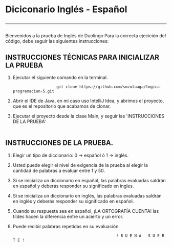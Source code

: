 #  Diciconario Inglés - Español <hr>

Bienvenidos a la prueba de Inglés de Duolingo Para la correcta ejecición del código, debe seguir las siguientes instrucciones: 

## INSTRUCCIONES TÉCNICAS PARA INICIALIZAR LA PRUEBA
1. Ejecutar el siguiente comando en la terminal.

                          git clone https://github.com/smzuluaga/logica-programacion-5.git 

2. Abrir el IDE de Java, en mi caso uso IntelliJ Idea, y abrimos el proyecto, que es el repositorio que acabamos de clonar.
3. Ejecutar el proyecto desde la clase Main, y seguir las 'INSTRUCCIONES DE LA PRUEBA' <br><br>

## INSTRUCCIONES DE LA PRUEBA.
1. Elegir un tipo de diccionario: 0 -> español ó 1 -> inglés. 
2. Usted puede elegir el nivel de exigencia de la prueba al elegir la cantidad de palabras a evaluar entre 1 y 50. 
3. Si se inicializa un diccionario en español, las palabras evaluadas saldrán en español y deberás responder su significado en ingles. 
4. Si se inicializa un diccionario en inglés, las palabras evaluadas saldrán en inglés y deberás responder su significado en español. 
5. Cuando su respuesta sea en español, ¡LA ORTOGRAFÍA CUENTA! las tíldes hacen la diferencia entre un acierto y un error. 
6. Puede recibir palabras repetidas en su evaluación.

   
                                                    ! B U E N A   S U E R T E !
